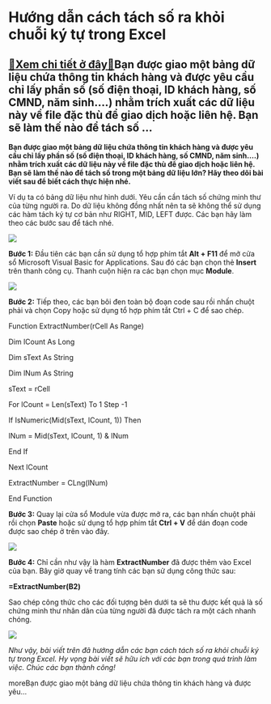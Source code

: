 Hướng dẫn cách tách số ra khỏi chuỗi ký tự trong Excel
======================================================

[:gift:Xem chi tiết ở đây:gift:](https://hddtvn.com/huong-dan-cach-tach-so-ra-khoi-chuoi-ky-tu-trong-excel/)Bạn được giao một bảng dữ liệu chứa thông tin khách hàng và được yêu cầu chỉ lấy phần số (số điện thoại, ID khách hàng, số CMND, năm sinh….) nhằm trích xuất các dữ liệu này về file đặc thù để giao dịch hoặc liên hệ. Bạn sẽ làm thế nào để tách số …
-------------------------------------------------------------------------------------------------------------------------------------------------------------------------------------------------------------------------------------------------------

**Bạn được giao một bảng dữ liệu chứa thông tin khách hàng và được yêu cầu chỉ lấy phần số (số điện thoại, ID khách hàng, số CMND, năm sinh….) nhằm trích xuất các dữ liệu này về file đặc thù để giao dịch hoặc liên hệ. Bạn sẽ làm thế nào để tách số trong một bảng dữ liệu lớn? Hãy theo dõi bài viết sau để biết cách thực hiện nhé.**


Ví dụ ta có bảng dữ liệu như hình dưới. Yêu cần cần tách số chứng minh thư của từng người ra. Do dữ liệu không đồng nhất nên ta sẽ không thể sử dụng các hàm tách ký tự cơ bản như RIGHT, MID, LEFT được. Các bạn hãy làm theo các bước sau để tách nhé.


![](https://hddtvn.com/wp-content/uploads/2021/01/2SoLbvA.png)


**Bước 1:** Đầu tiên các bạn cần sử dụng tổ hợp phím tắt **Alt + F11** để mở cửa sổ Microsoft Visual Basic for Applications. Sau đó các bạn chọn thẻ **Insert** trên thanh công cụ. Thanh cuộn hiện ra các bạn chọn mục **Module**.


![](https://hddtvn.com/wp-content/uploads/2021/01/fQ6qHOV.png)


**Bước 2:** Tiếp theo, các bạn bôi đen toàn bộ đoạn code sau rồi nhấn chuột phải và chọn Copy hoặc sử dụng tổ hợp phím tắt Ctrl + C để sao chép.


Function ExtractNumber(rCell As Range)  

Dim lCount As Long  

Dim sText As String  

Dim lNum As String  

sText = rCell  

For lCount = Len(sText) To 1 Step -1  

If IsNumeric(Mid(sText, lCount, 1)) Then  

lNum = Mid(sText, lCount, 1) & lNum  

End If  

Next lCount  

ExtractNumber = CLng(lNum)  

End Function


**Bước 3:** Quay lại cửa sổ Module vừa được mở ra, các bạn nhấn chuột phải rồi chọn **Paste** hoặc sử dụng tổ hợp phím tắt **Ctrl + V** để dán đoạn code được sao chép ở trên vào đây.


![](https://hddtvn.com/wp-content/uploads/2021/01/VkgFJbq.png)


**Bước 4:** Chỉ cần như vậy là hàm **ExtractNumber** đã được thêm vào Excel của bạn. Bây giờ quay về trang tính các bạn sử dụng công thức sau:


**=ExtractNumber(B2)**


Sao chép công thức cho các đối tượng bên dưới ta sẽ thu được kết quả là số chứng minh thư nhân dân của từng người đã được tách ra một cách nhanh chóng.


![](https://hddtvn.com/wp-content/uploads/2021/01/HO44YER.png)


*Như vậy, bài viết trên đã hướng dẫn các bạn cách tách số ra khỏi chuỗi ký tự trong Excel. Hy vọng bài viết sẽ hữu ích với các bạn trong quá trình làm việc. Chúc các bạn thành công!*


moreBạn được giao một bảng dữ liệu chứa thông tin khách hàng và được yêu…

